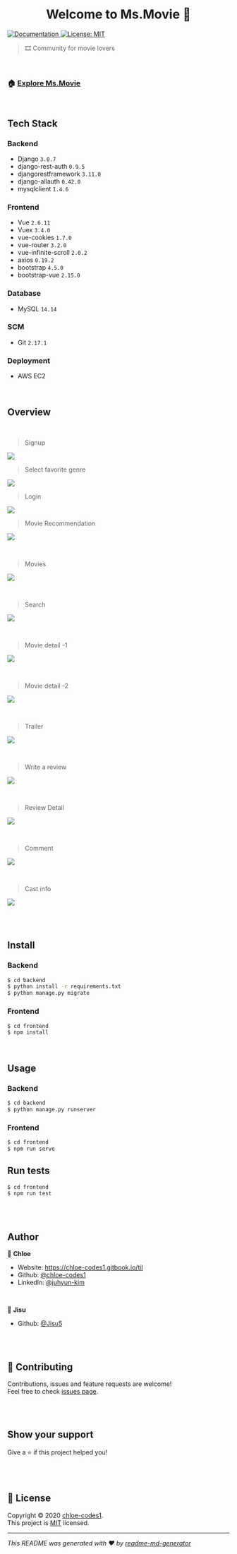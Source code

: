 <h1 align="center">Welcome to Ms.Movie 👋</h1>
<p>
  <a href="https://github.com/chloe-codes1/Ms.Movie#readme" target="_blank">
    <img alt="Documentation" src="https://img.shields.io/badge/documentation-yes-brightgreen.svg" />
  </a>
  <a href="https://github.com/chloe-codes1/Ms.Movie/blob/master/LICENSE.md" target="_blank">
    <img alt="License: MIT" src="https://img.shields.io/badge/License-MIT-yellow.svg" />
  </a>
</p>

> :film_strip: Community for movie lovers

<br>

### 🏠 [Explore Ms.Movie](http://ec2-3-34-185-6.ap-northeast-2.compute.amazonaws.com/)

<br>

## Tech Stack

### Backend

- Django `3.0.7`
- django-rest-auth `0.9.5`
- djangorestframework `3.11.0`
- django-allauth `0.42.0`
- mysqlclient `1.4.6`

### Frontend

- Vue  `2.6.11`
- Vuex  `3.4.0`
- vue-cookies `1.7.0`
- vue-router `3.2.0`
- vue-infinite-scroll `2.0.2`
- axios  `0.19.2`
- bootstrap `4.5.0`
- bootstrap-vue `2.15.0`

### Database

- MySQL  `14.14`

### SCM

- Git  `2.17.1`

### Deployment

- AWS EC2

<br>

## Overview

<br>

> Signup

![](./README-images/signup.png)

> Select favorite genre

![](./README-images/favorite.png)



> Login

![](./README-images/login.png)

> Movie Recommendation

![](./README-images/recommendation.png)

<br>

> Movies

![](./README-images/movies.png)

<br>

> Search

![](./README-images/search.png)

<br>

> Movie detail -1

![](./README-images/detail_01.png)

<br>

> Movie detail -2

![](./README-images/detail_02.png)

<br>

> Trailer

![](./README-images/trailer.png)

<br>

> Write a review

![](./README-images/create_review.png)

<br>

> Review Detail

![](./README-images/review-detail_01.png)

<br>

> Comment

![](./README-images/review-detail_02.png)

<br>

> Cast info

![](./README-images/cast.png)

<br>

<br>

## Install

### Backend

```bash
$ cd backend
$ python install -r requirements.txt
$ python manage.py migrate
```

### Frontend

```sh
$ cd frontend
$ npm install
```

<br>

## Usage

### Backend

```bash
$ cd backend
$ python manage.py runserver
```

### Frontend

```sh
$ cd frontend
$ npm run serve
```

## Run tests

```sh
$ cd frontend
$ npm run test
```

<br>

<br>

## Author

👤 **Chloe**

* Website: https://chloe-codes1.gitbook.io/til
* Github: [@chloe-codes1](https://github.com/chloe-codes1)
* LinkedIn: [@juhyun-kim](https://www.linkedin.com/in/juhyun-kim-7a49661a1/)

<br>

👤 **Jisu**

- Github: [@Jisu5](https://github.com/Jisu5)

<br>

<br>

## 🤝 Contributing

Contributions, issues and feature requests are welcome!<br />Feel free to check [issues page](https://github.com/chloe-codes1/Ms.Movie/issues). 

<br>

<br>

## Show your support

Give a ⭐️ if this project helped you!

<br>

<br>

## 📝 License

Copyright © 2020 [chloe-codes1](https://github.com/chloe-codes1).<br />
This project is [MIT](https://github.com/chloe-codes1/Ms.Movie/blob/master/LICENSE.md) licensed.

***
_This README was generated with ❤️ by [readme-md-generator](https://github.com/kefranabg/readme-md-generator)_
